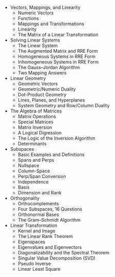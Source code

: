   - Vectors, Mappings, and Linearity 
    - Numeric Vectors 
    - Functions 
    - Mappings and Transformations 
    - Linearity 
    - The Matrix of a Linear Transformation 
  - Solving Linear Systems 
    - The Linear System 
    - The Augmented Matrix and RRE Form 
    - Homogeneous Systems in RRE Form 
    - Inhomogeneous Systems in RRE Form 
    - The Gauss–Jordan Algorithm 
    - Two Mapping Answers 
  - Linear Geometry 
    - Geometric Vectors 
    - Geometric/Numeric Duality 
    - Dot-Product Geometry 
    - Lines, Planes, and Hyperplanes 
    - System Geometry and Row/Column Duality 
  - The Algebra of Matrices 
    - Matrix Operations 
    - Special Matrices 
    - Matrix Inversion 
    - A Logical Digression 
    - The Logic of the Inversion Algorithm 
    - Determinants 
  - Subspaces 
    - Basic Examples and Definitions 
    - Spans and Perps 
    - Nullspace 
    - Column-Space 
    - Perp/Span Conversion 
    - Independence 
    - Basis 
    - Dimension and Rank 
  - Orthogonality 
    - Orthocomplements 
    - Four Subspaces, 16 Questions 
    - Orthonormal Bases 
    - The Gram–Schmidt Algorithm
- Linear Transformation
	- Kernel and Image
	- The Linear Rank Theorem
	- Eigenspaces
	- Eigenvalues and Eigenvectors
	- Diagonalizability and the Spectral Theorem
	- Singular Value Decomposition (SVD)
	- Pseudo Inverse
	- Linear Least Square